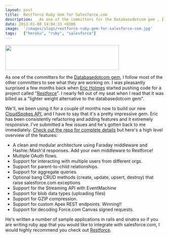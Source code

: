 ```yaml
---
layout: post
title:  Restforce Ruby Gem for Salesforce.com
description:   As one of the committers for the Databasedotcom gem , I follow most of the other committers to see what they are working on. I was pleasantly surprised a few months back when Eric Holmes started pushing code for a project called Restforce . I nearly fell out of my seat when I read that it was billed as a lighter weight alternative to the databasedotcom gem. Well, we been using it for a couple of months now to build our new CloudSpokes API , and I have to say that its a pretty impressive gem. E
date: 2013-01-08 14:04:33 +0300
image:  '/images/slugs/restforce-ruby-gem-for-salesforce-com.jpg'
tags:   ["heroku", "ruby", "salesforce"]
---
```

<p><a href="http://res.cloudinary.com/blog-jeffdouglas-com/image/upload/v1400327736/restforce_l7vo46.png"><img src="http://res.cloudinary.com/blog-jeffdouglas-com/image/upload/v1400327736/restforce_l7vo46.png" alt="" title="restforce" width="359" height="79" class="alignnone size-full wp-image-4679" /></a></p>
<p>As one of the committers for the <a href="https://github.com/heroku/databasedotcom">Databasedotcom gem</a>, I follow most of the other committers to see what they are working on. I was pleasantly surprised a few months back when <a href="https://github.com/ejholmes">Eric Holmes</a> started pushing code for a project called "<a href="https://github.com/ejholmes/restforce">Restforce</a>". I nearly fell out of my seat when I read that it was billed as a "lighter weight alternative to the databasedotcom gem".</p>
<p>We'll, we been using it for a couple of months now to build our new <a href="https://github.com/cloudspokes/cs-api">CloudSpokes API</a>, and I have to say that it's a pretty impressive gem. Eric has been consistently refactoring and adding features and it extremely responsive. I've submitted a few issues and he's gotten back to me immediately. <a href="https://github.com/ejholmes/restforce">Check out the repo for complete details</a> but here's a high level overview of the features:</p>
<ul>
<li>A clean and modular architecture using Faraday middleware and Hashie::Mash'd responses. Add your own middleware to Restforce!
<li>Multiple OAuth flows.
<li>Support for interacting with multiple users from different orgs.
<li>Support for parent-to-child relationships.
<li>Support for aggregate queries.
<li>Optional bang CRUD methods (create, update, upsert, destroy) that raise salesforce.com exceptions
<li>Support for the Streaming API with EventMachine
<li>Support for blob data types (uploading files)
<li>Support for GZIP compression.
<li>Support for custom Apex REST endpoints. Winning!!
<li>Support for decoding Force.com Canvas signed requests.</ul>
<p>He's written a number of sample applications in rails and sinatra so if you are writing ruby app that you would like to integrate with salesforce.com, I would highly recommend you check out <a href="https://github.com/ejholmes/restforce">Restforce</a>.</p>

